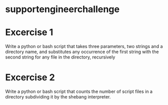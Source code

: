 # supportengineerchallenge

# Excercise 1
Write a python or bash script that takes three parameters, two strings and a directory
name, and substitutes any occurrence of the first string with the second string for any file
in the directory, recursively

# Excercise 2
Write a python or bash script that counts the number of script files in a directory subdividing
it by the shebang interpreter.